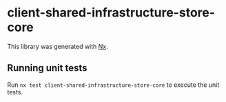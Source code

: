 # client-shared-infrastructure-store-core

This library was generated with [Nx](https://nx.dev).

## Running unit tests

Run `nx test client-shared-infrastructure-store-core` to execute the unit tests.
